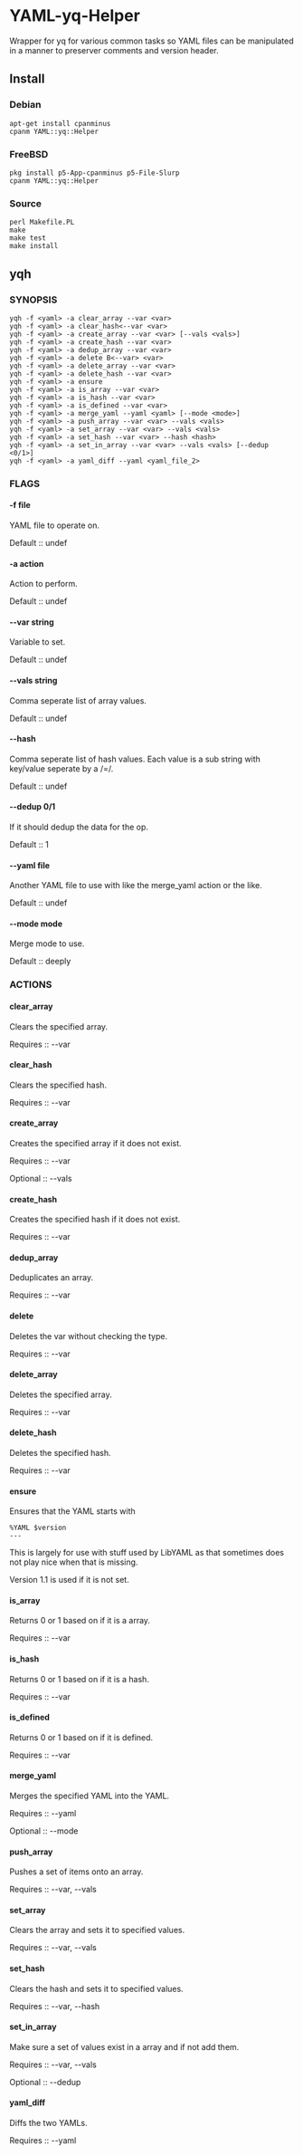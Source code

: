 # YAML-yq-Helper

Wrapper for yq for various common tasks so YAML files can be
manipulated in a manner to preserver comments and version header.

## Install

### Debian

```
apt-get install cpanminus
cpanm YAML::yq::Helper
```

### FreeBSD

```
pkg install p5-App-cpanminus p5-File-Slurp
cpanm YAML::yq::Helper
```

### Source

```
perl Makefile.PL
make
make test
make install
```

## yqh

### SYNOPSIS

```shell
yqh -f <yaml> -a clear_array --var <var>
yqh -f <yaml> -a clear_hash<--var <var>
yqh -f <yaml> -a create_array --var <var> [--vals <vals>]
yqh -f <yaml> -a create_hash --var <var>
yqh -f <yaml> -a dedup_array --var <var>
yqh -f <yaml> -a delete B<--var> <var>
yqh -f <yaml> -a delete_array --var <var>
yqh -f <yaml> -a delete_hash --var <var>
yqh -f <yaml> -a ensure
yqh -f <yaml> -a is_array --var <var>
yqh -f <yaml> -a is_hash --var <var>
yqh -f <yaml> -a is_defined --var <var>
yqh -f <yaml> -a merge_yaml --yaml <yaml> [--mode <mode>]
yqh -f <yaml> -a push_array --var <var> --vals <vals>
yqh -f <yaml> -a set_array --var <var> --vals <vals>
yqh -f <yaml> -a set_hash --var <var> --hash <hash>
yqh -f <yaml> -a set_in_array --var <var> --vals <vals> [--dedup <0/1>]
yqh -f <yaml> -a yaml_diff --yaml <yaml_file_2>
```

### FLAGS

#### -f file

YAML file to operate on.

Default :: undef

#### -a action

Action to perform.

Default :: undef

#### --var string

Variable to set.

Default :: undef

#### --vals string

Comma seperate list of array values.

Default :: undef

#### --hash <string>

Comma seperate list of hash values. Each
value is a sub string with key/value seperate
by a /=/.

Default :: undef

#### --dedup 0/1

If it should dedup the data for the op.

Default :: 1

#### --yaml file

Another YAML file to use with like the merge_yaml
action or the like.

Default :: undef

#### --mode mode

Merge mode to use.

Default :: deeply

### ACTIONS

#### clear_array

Clears the specified array.

Requires :: --var

#### clear_hash

Clears the specified hash.

Requires :: --var

#### create_array

Creates the specified array if it does not exist.

Requires :: --var

Optional :: --vals

#### create_hash

Creates the specified hash if it does not exist.

Requires :: --var

#### dedup_array

Deduplicates an array.

Requires :: --var

#### delete

Deletes the var without checking the type.

Requires :: --var

#### delete_array

Deletes the specified array.

Requires :: --var

#### delete_hash

Deletes the specified hash.

Requires :: --var

#### ensure

Ensures that the YAML starts with

    %YAML $version
    ---

This is largely for use with stuff used by
LibYAML as that sometimes does not play nice
when that is missing.

Version 1.1 is used if it is not set.

#### is_array

Returns 0 or 1 based on if it is a array.

Requires :: --var

#### is_hash

Returns 0 or 1 based on if it is a hash.

Requires :: --var

#### is_defined

Returns 0 or 1 based on if it is defined.

Requires :: --var

#### merge_yaml

Merges the specified YAML into the YAML.

Requires :: --yaml

Optional :: --mode

#### push_array

Pushes a set of items onto an array.

Requires :: --var, --vals

#### set_array

Clears the array and sets it to specified values.

Requires :: --var, --vals

#### set_hash

Clears the hash and sets it to specified values.

Requires :: --var, --hash

#### set_in_array

Make sure a set of values exist in a array and if not add them.

Requires :: --var, --vals

Optional :: --dedup

#### yaml_diff

Diffs the two YAMLs.

Requires :: --yaml
